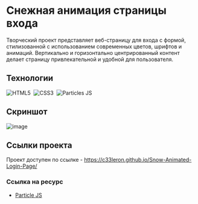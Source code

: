 # Снежная анимация страницы входа

Творческий проект представляет веб-страницу для входа с формой, стилизованной с использованием современных цветов, шрифтов и анимаций. Вертикально и горизонтально центрированный контент делает страницу привлекательной и удобной для пользователя.

## Технологии
![HTML5](https://img.shields.io/badge/-HTML5-E34F26?style=for-the-badge&logo=html5&logoColor=white)&nbsp;
![CSS3](https://img.shields.io/badge/-CSS3-1572B6?style=for-the-badge&logo=css3)&nbsp;
![Particles JS](https://img.shields.io/badge/particles%20js-10135E?style=for-the-badge&logo=particlejs&logoColor=white)&nbsp;

## Скриншот
![image](https://github.com/c33leron/Snow-Animated-Login-Page/assets/121175896/03490798-18ba-4ef3-81e5-1d593e49b904)

## Ссылки проекта
Проект доступен по ссылке - https://c33leron.github.io/Snow-Animated-Login-Page/

### Ссылка на ресурс

- [Particle JS](https://codepen.io/VincentGarreau/pen/bGxvQd)
